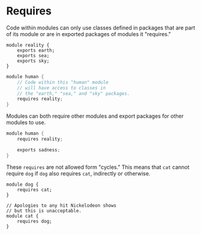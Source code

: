 # Requires

Code within modules can only use classes defined in packages
that are part of its module or are in exported packages of modules it
"requires."

```java,no_run
module reality {
    exports earth;
    exports sea;
    exports sky;
}
```

```java
module human {
    // Code within this "human" module
    // will have access to classes in
    // the "earth," "sea," and "sky" packages.
    requires reality;
}
```

Modules can both require other modules and
export packages for other modules to use.

```java
module human {
    requires reality;

    exports sadness;
}
```

These `requires` are not allowed form "cycles."
This means that `cat` cannot require `dog` if `dog` also
requires `cat`, indirectly or otherwise.

```java,no_run
module dog {
    requires cat;
}
```

```java,no_run
// Apologies to any hit Nickelodeon shows
// but this is unacceptable.
module cat {
    requires dog;
}
```